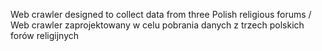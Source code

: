 Web crawler designed to collect data from three Polish religious forums / Web crawler zaprojektowany w celu pobrania danych z trzech polskich forów religijnych

